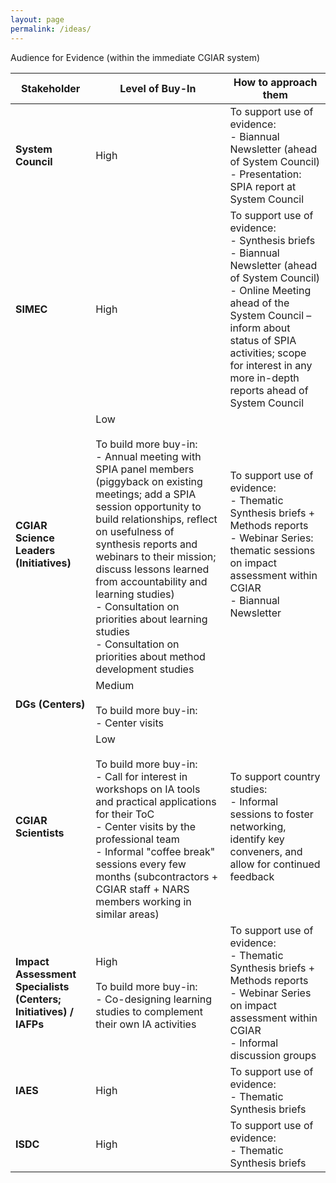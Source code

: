 ```yaml
---
layout: page
permalink: /ideas/
---
```




Audience for Evidence (within the immediate CGIAR system)


| Stakeholder                       | Level of Buy-In                                                                                               | How to approach them                                                                                                             |
|-----------------------------------|---------------------------------------------------------------------------------------------------------------|-----------------------------------------------------------------------------------------------------------------------------|
| **System Council**                | High                                                                                                          | To support use of evidence:<br>- Biannual Newsletter (ahead of System Council)<br>- Presentation: SPIA report at System Council |
| **SIMEC**                         | High                                                                                                          | To support use of evidence:<br>- Synthesis briefs<br>- Biannual Newsletter (ahead of System Council)<br>- Online Meeting ahead of the System Council – inform about status of SPIA activities; scope for interest in any more in-depth reports ahead of System Council |
| **CGIAR Science Leaders (Initiatives)** | Low<br><br>To build more buy-in:<br>- Annual meeting with SPIA panel members (piggyback on existing meetings; add a SPIA session opportunity to build relationships, reflect on usefulness of synthesis reports and webinars to their mission; discuss lessons learned from accountability and learning studies)<br>- Consultation on priorities about learning studies<br>- Consultation on priorities about method development studies | To support use of evidence:<br>- Thematic Synthesis briefs + Methods reports<br>- Webinar Series: thematic sessions on impact assessment within CGIAR<br>- Biannual Newsletter |
| **DGs (Centers)**                 | Medium<br><br>To build more buy-in:<br>- Center visits                                                       |                                                                                                                             |
| **CGIAR Scientists**              | Low<br><br>To build more buy-in:<br>- Call for interest in workshops on IA tools and practical applications for their ToC<br>- Center visits by the professional team<br>- Informal "coffee break" sessions every few months (subcontractors + CGIAR staff + NARS members working in similar areas) | To support country studies:<br>- Informal sessions to foster networking, identify key conveners, and allow for continued feedback |
| **Impact Assessment Specialists (Centers; Initiatives) / IAFPs** | High<br><br>To build more buy-in:<br>- Co-designing learning studies to complement their own IA activities | To support use of evidence:<br>- Thematic Synthesis briefs + Methods reports<br>- Webinar Series on impact assessment within CGIAR<br>- Informal discussion groups |
| **IAES**                          | High                                                                                                          | To support use of evidence:<br>- Thematic Synthesis briefs                                                                 |
| **ISDC**                          | High                                                                                                          | To support use of evidence:<br>- Thematic Synthesis briefs                                                                 |
